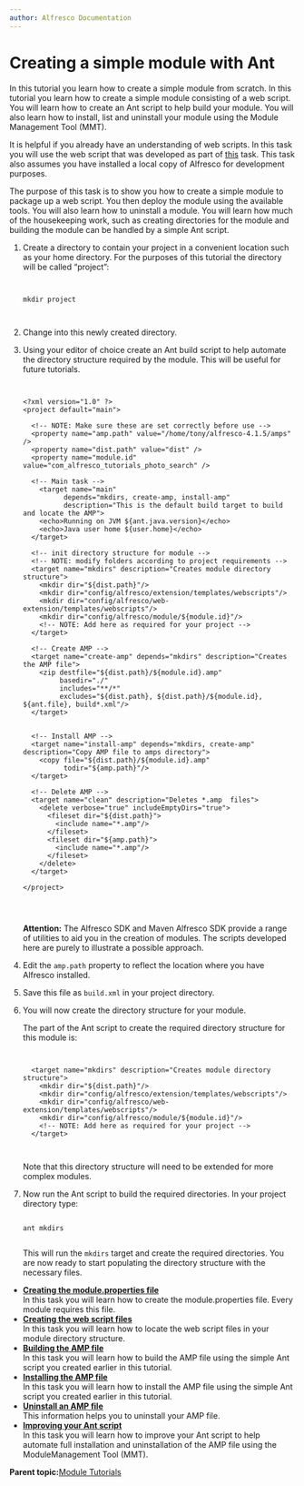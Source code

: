 ```yaml
---
author: Alfresco Documentation
---
```


# Creating a simple module with Ant

In this tutorial you learn how to create a simple module from scratch. In this tutorial you learn how to create a simple module consisting of a web script. You will learn how to create an Ant script to help build your module. You will also learn how to install, list and uninstall your module using the Module Management Tool \(MMT\).

It is helpful if you already have an understanding of web scripts. In this task you will use the web script that was developed as part of [this](ws-photo-search.md) task. This task also assumes you have installed a local copy of Alfresco for development purposes.

The purpose of this task is to show you how to create a simple module to package up a web script. You then deploy the module using the available tools. You will also learn how to uninstall a module. You will learn how much of the housekeeping work, such as creating directories for the module and building the module can be handled by a simple Ant script.

1.  Create a directory to contain your project in a convenient location such as your home directory. For the purposes of this tutorial the directory will be called “project”:

    ```
    
                            
    mkdir project
                            
                        
    ```

2.  Change into this newly created directory.

3.  Using your editor of choice create an Ant build script to help automate the directory structure required by the module. This will be useful for future tutorials.

    ```
    
                            
    ﻿<?xml version="1.0" ?>
    <project default="main">
    
      <!-- NOTE: Make sure these are set correctly before use -->
      <property name="amp.path" value="/home/tony/alfresco-4.1.5/amps" />
      <property name="dist.path" value="dist" />
      <property name="module.id" value="com_alfresco_tutorials_photo_search" />
    
      <!-- Main task -->
        <target name="main" 
              depends="mkdirs, create-amp, install-amp"
              description="This is the default build target to build and locate the AMP">
        <echo>Running on JVM ${ant.java.version}</echo>
        <echo>Java user home ${user.home}</echo>
      </target>
    
      <!-- init directory structure for module -->
      <!-- NOTE: modify folders according to project requirements -->
      <target name="mkdirs" description="Creates module directory structure">
        <mkdir dir="${dist.path}"/>
        <mkdir dir="config/alfresco/extension/templates/webscripts"/>
        <mkdir dir="config/alfresco/web-extension/templates/webscripts"/>
        <mkdir dir="config/alfresco/module/${module.id}"/>
        <!-- NOTE: Add here as required for your project -->
      </target>
    
      <!-- Create AMP -->
      <target name="create-amp" depends="mkdirs" description="Creates the AMP file">
        <zip destfile="${dist.path}/${module.id}.amp" 
             basedir="./" 
             includes="**/*"
             excludes="${dist.path}, ${dist.path}/${module.id}, ${ant.file}, build*.xml"/>
      </target>
    
    
      <!-- Install AMP -->
      <target name="install-amp" depends="mkdirs, create-amp" description="Copy AMP file to amps directory">
        <copy file="${dist.path}/${module.id}.amp"
              todir="${amp.path}"/>
      </target>
    
      <!-- Delete AMP -->
      <target name="clean" description="Deletes *.amp  files">
        <delete verbose="true" includeEmptyDirs="true">
          <fileset dir="${dist.path}">
            <include name="*.amp"/>
          </fileset>
          <fileset dir="${amp.path}">
            <include name="*.amp"/>
          </fileset>
        </delete>
      </target>
      
    </project>
                            
                            
                        
    ```

    **Attention:** The Alfresco SDK and Maven Alfresco SDK provide a range of utilities to aid you in the creation of modules. The scripts developed here are purely to illustrate a possible approach.

4.  Edit the `amp.path` property to reflect the location where you have Alfresco installed.

5.  Save this file as `build.xml` in your project directory.

6.  You will now create the directory structure for your module.

    The part of the Ant script to create the required directory structure for this module is:

    ```
    
                            
      <target name="mkdirs" description="Creates module directory structure">
        <mkdir dir="${dist.path}"/>
        <mkdir dir="config/alfresco/extension/templates/webscripts"/>
        <mkdir dir="config/alfresco/web-extension/templates/webscripts"/>
        <mkdir dir="config/alfresco/module/${module.id}"/>
        <!-- NOTE: Add here as required for your project -->
      </target>
      
                        
    ```

    Note that this directory structure will need to be extended for more complex modules.

7.  Now run the Ant script to build the required directories. In your project directory type:

    ```
    
    ant mkdirs
                
    ```

    This will run the `mkdirs` target and create the required directories. You are now ready to start populating the directory structure with the necessary files.


-   **[Creating the module.properties file](../tasks/dev-extensions-tutorials-simple-module-module-properties.md)**  
In this task you will learn how to create the module.properties file. Every module requires this file.
-   **[Creating the web script files](../tasks/dev-extensions-tutorials-simple-module-web-script-files.md)**  
In this task you will learn how to locate the web script files in your module directory structure.
-   **[Building the AMP file](../tasks/dev-extensions-tutorials-simple-module-build-amp.md)**  
In this task you will learn how to build the AMP file using the simple Ant script you created earlier in this tutorial.
-   **[Installing the AMP file](../tasks/dev-extensions-tutorials-simple-module-install-amp.md)**  
In this task you will learn how to install the AMP file using the simple Ant script you created earlier in this tutorial.
-   **[Uninstall an AMP file](../tasks/dev-extensions-tutorials-simple-module-uninstall-amp.md)**  
This information helps you to uninstall your AMP file.
-   **[Improving your Ant script](../tasks/dev-extensions-tutorials-simple-module-improving-ant-script.md)**  
In this task you will learn how to improve your Ant script to help automate full installation and uninstallation of the AMP file using the ModuleManagement Tool \(MMT\).

**Parent topic:**[Module Tutorials](../concepts/dev-extensions-modules-tutorials.md)

